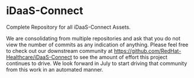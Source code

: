 # iDaaS-Connect
Complete Repository for all iDaaS-Connect Assets.

We are consolidating from multiple repositories and ask that you do not view the number of commits as any indication of anything. Please feel free to check out our
downstream community at https://github.com/RedHat-Healthcare/iDaaS-Connect to see the amount of effort this project continues to drive. We look forward in July to start driving that community from this work in an automated manner.


